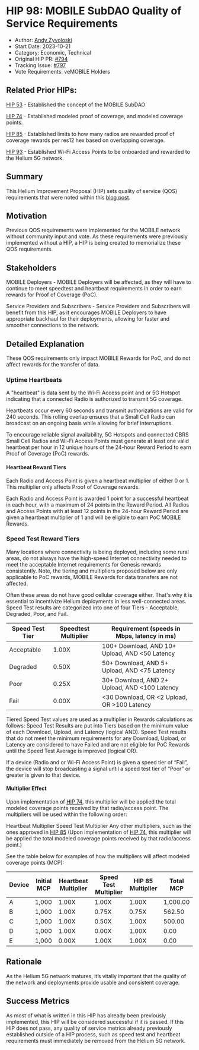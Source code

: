 # HIP 98: MOBILE SubDAO Quality of Service Requirements

- Author: [Andy Zyvoloski](https://github.com/heatedlime)
- Start Date: 2023-10-21
- Category: Economic, Technical
- Original HIP PR: [#794](https://github.com/helium/HIP/pull/794)
- Tracking Issue: [#797](https://github.com/helium/HIP/issues/797)
- Vote Requirements: veMOBILE Holders




## Related Prior HIPs:
[HIP 53](https://github.com/helium/HIP/blob/main/0053-mobile-dao.md) - Established the concept of the MOBILE SubDAO

[HIP 74](https://github.com/helium/HIP/blob/main/0074-mobile-poc-modeled-coverage-rewards.md) - Established modeled proof of coverage, and modeled coverage points.

[HIP 85](https://github.com/helium/HIP/blob/main/0085-mobile-hex-coverage-limit.md) - Established limits to how many radios are rewarded proof of coverage rewards per res12 hex based on overlapping coverage. 

[HIP 93](https://github.com/helium/HIP/blob/main/0093-addition-of-wifi-aps-to-mobile-subdao.md) - Established Wi-Fi Access Points to be onboarded and rewarded to the Helium 5G network.


## Summary
This Helium Improvement Proposal (HIP) sets quality of service (QOS) requirements that were noted within this [blog post](https://docs.helium.com/mobile/proof-of-coverage/).

## Motivation 
Previous QOS requirements were implemented for the MOBILE network without community input and vote. As these requirements were previously implemented without a HIP, a HIP is being created to memorialize these QOS requirements. 


## Stakeholders
MOBILE Deployers - MOBILE Deployers will be affected, as they will have to continue to meet speedtest and heartbeat requirements in order to earn rewards for Proof of Coverage (PoC).

Service Providers and Subscribers - Service Providers and Subscribers will benefit from this HIP, as it encourages MOBILE Deployers to have appropriate backhaul for their deployments, allowing for faster and smoother connections to the network. 

## Detailed Explanation 
These QOS requirements only impact MOBILE Rewards for PoC, and do not affect rewards for the transfer of data. 

### Uptime Heartbeats
A "heartbeat" is data sent by the Wi-Fi Access point and or 5G Hotspot indicating that a connected Radio is authorized to transmit 5G coverage.

Heartbeats occur every 60 seconds and transmit authorizations are valid for 240 seconds. This rolling overlap ensures that a Small Cell Radio can broadcast on an ongoing basis while allowing for brief interruptions.

To encourage reliable signal availability, 5G Hotspots and connected CBRS Small Cell Radios and Wi-Fi Access Points must generate at least one valid heartbeat per hour in 12 unique hours of the 24-hour Reward Period to earn Proof of Coverage (PoC) rewards. 


#### Heartbeat Reward Tiers

Each Radio and Access Point is given a heartbeat multiplier of either 0 or 1. This multiplier only affects Proof of Coverage rewards.

Each Radio and Access Point is awarded 1 point for a successful heartbeat in each hour, with a maximum of 24 points in the Reward Period. All Radios and Access Points with at least 12 points in the 24-hour Reward Period are given a heartbeat multiplier of 1 and will be eligible to earn PoC MOBILE Rewards.

### Speed Test Reward Tiers​
Many locations where connectivity is being deployed, including some rural areas, do not always have the high-speed Internet connectivity needed to meet the acceptable Internet requirements for Genesis rewards consistently. Note, the tiering and multipliers proposed below are only applicable to PoC rewards, MOBILE Rewards for data transfers are not affected. 

Often these areas do not have good cellular coverage either. That's why it is essential to incentivize Helium deployments in less well-connected areas.
Speed Test results are categorized into one of four Tiers - Acceptable, Degraded, Poor, and Fail.


|Speed Test Tier| Speedtest Multiplier| Requirement (speeds in Mbps, latency in ms)  |
|---------------|---------------------|----------------------------------------------|
| Acceptable    | 1.00X               |100+ Download, AND 10+ Upload, AND <50 Latency|
| Degraded      | 0.50X               |50+ Download, AND 5+ Upload, AND <75 Latency  | 
| Poor          | 0.25X               |30+ Download, AND 2+ Upload, AND <100 Latency |
| Fail          | 0.00X               |<30 Download, OR <2 Upload, OR >100 Latency   |



Tiered Speed Test values are used as a multiplier in Rewards calculations as follows:
Speed Test Results are put into Tiers based on the minimum value of each Download, Upload, and Latency (logical AND).
Speed Test results that do not meet the minimum requirements for any Download, Upload, or Latency are considered to have Failed and are not eligible for PoC Rewards until the Speed Test Average is improved (logical OR).

If a device (Radio and or Wi-Fi Access Point) is given a speed tier of “Fail”, the device will stop broadcasting a signal until a speed test tier of “Poor” or greater is given to that device. 

#### Multiplier Effect
Upon implementation of [HIP 74](https://github.com/helium/HIP/blob/main/0074-mobile-poc-modeled-coverage-rewards.md), this multiplier will be applied the total modeled coverage points received by that radio/access point. The multipliers will be used within the following order:

Heartbeat Multiplier
Speed Test Multiplier 
Any other multipliers, such as the ones approved in [HIP 85](https://github.com/helium/HIP/blob/main/0085-mobile-hex-coverage-limit.md) (Upon implementation of [HIP 74](https://github.com/helium/HIP/blob/main/0074-mobile-poc-modeled-coverage-rewards.md), this multiplier will be applied the total modeled coverage points received by that radio/access point.)

See the table below for examples of how the multipliers will affect modeled coverage points (MCP):


|Device|Initial MCP|Heartbeat Multiplier| Speed Test Multiplier| HIP 85 Multiplier| Total MCP|
|------|-----------|--------------------|----------------------|------------------|----------|
| A    | 1,000     | 1.00X              |  1.00X               |  1.00X           | 1,000.00 |
| B    | 1,000     | 1.00X              |  0.75X               |  0.75X           | 562.50   |
| C    | 1,000     | 1.00X              |  0.50X               |  1.00X           | 500.00   |
| D    | 1,000     | 1.00X              |  0.00X               |  1.00X           | 0.00     |
| E    | 1,000     | 0.00X              |  1.00X               |  1.00X           | 0.00     |



## Rationale 
As the Helium 5G network matures, it’s vitally important that the quality of the network and deployments provide usable and consistent coverage. 


## Success Metrics
As most of what is written in this HIP has already been previously implemented, this HIP will be considered successful if it is passed. If this HIP does not pass, any quality of service metrics already previously established outside of a HIP process, such as speed test and heartbeat requirements must immediately be removed from the Helium 5G network.
